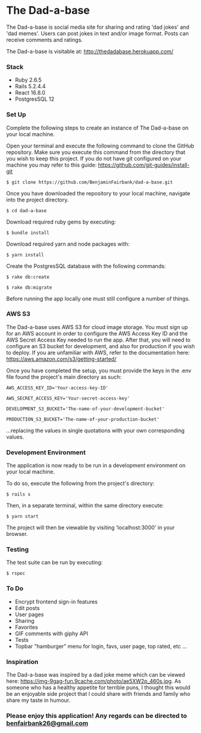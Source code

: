 # The Dad-a-base

The Dad-a-base is social media site for sharing and rating 'dad jokes' and 'dad memes'.  Users can post jokes in text and/or image format.  Posts can receive comments and ratings.

The Dad-a-base is visitable at: http://thedadabase.herokuapp.com/


### Stack

  - Ruby 2.6.5
  - Rails 5.2.4.4
  - React 16.8.0
  - PostgresSQL 12


### Set Up

Complete the following steps to create an instance of The Dad-a-base on your local machine.

Open your terminal and execute the following command to clone the GitHub repository.
Make sure you execute this command from the directory that you wish to keep this project.
If you do not have git configured on your machine you may refer to this guide: https://github.com/git-guides/install-git

  `$ git clone https://github.com/BenjaminFairbank/dad-a-base.git`

Once you have downloaded the repository to your local machine, navigate into the project directory.

  `$ cd dad-a-base`

Download required ruby gems by executing:

  `$ bundle install`

Download required yarn and node packages with:

  `$ yarn install`

Create the PostgresSQL database with the following commands:

  `$ rake db:create`

  `$ rake db:migrate`

Before running the app locally one must still configure a number of things.


### AWS S3

The Dad-a-base uses AWS S3 for cloud image storage.  You must sign up for an AWS account in order to configure the AWS Access Key ID and the AWS Secret Access Key needed to run the app.  After that, you will need to configure an S3 bucket for development, and also for production if you wish to deploy.  If you are unfamiliar with AWS, refer to the documentation here: https://aws.amazon.com/s3/getting-started/

Once you have completed the setup, you must provide the keys in the .env file found the project's main directory as such:

  `AWS_ACCESS_KEY_ID='Your-access-key-ID'`

  `AWS_SECRET_ACCESS_KEY='Your-secret-access-key'`

  `DEVELOPMENT_S3_BUCKET='The-name-of-your-development-bucket'`

  `PRODUCTION_S3_BUCKET='The-name-of-your-production-bucket'`

...replacing the values in single quotations with your own corresponding values.


### Development Environment

The application is now ready to be run in a development environment on your local machine.

To do so, execute the following from the project's directory:

  `$ rails s`

Then, in a separate terminal, within the same directory execute:

  `$ yarn start`

The project will then be viewable by visiting 'localhost:3000' in your browser.


### Testing

The test suite can be run by executing:

  `$ rspec`


### To Do

 - Encrypt frontend sign-in features
 - Edit posts
 - User pages
 - Sharing
 - Favorites
 - GIF comments with giphy API
 - Tests
 - Topbar "hamburger" menu for login, favs, user page, top rated, etc 
...


### Inspiration

The Dad-a-base was inspired by a dad joke meme which can be viewed here: https://img-9gag-fun.9cache.com/photo/ae5XW2p_460s.jpg.  As someone who has a healthy appetite for terrible puns, I thought this would be an enjoyable side project that I could share with friends and family who share my taste in humour.


### Please enjoy this application! Any regards can be directed to benfairbank26@gmail.com
